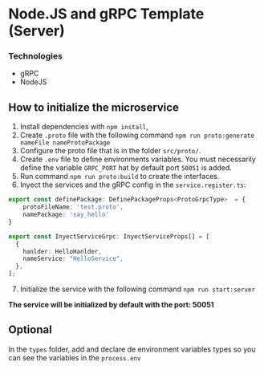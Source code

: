 # Node.JS and gRPC Template (Server)

### Technologies
- gRPC
- NodeJS

## How to initialize the microservice

1) Install dependencies with `npm install`,
2) Create `.proto` file with the following command `npm run proto:generate nameFile nameProtoPackage`
3) Configure the proto file that is in the folder `src/proto/`.
4) Create `.env` file to define environments variables. You must necessarily define the variable `GRPC_PORT` hat by default port `50051` is added.
5) Run command `npm run proto:build` to create the interfaces.
6) Inyect the services and the gRPC config in the `service.register.ts`:
```ts
export const definePackage: DefinePackageProps<ProtoGrpcType>  = {
    protoFileName: 'test.proto',
    namePackage: 'say_hello'
}

export const InyectServiceGrpc: InyectServiceProps[] = [
  {
    hanlder: HelloHanlder,
    nameService: "HelloService",
  },
];

```
7) Initialize the service with the following command `npm run start:server`

**The service will be initialized by default with the port: 50051**

## Optional

In the `types` folder, add and declare de environment variables types so you can see the variables in the `process.env`


